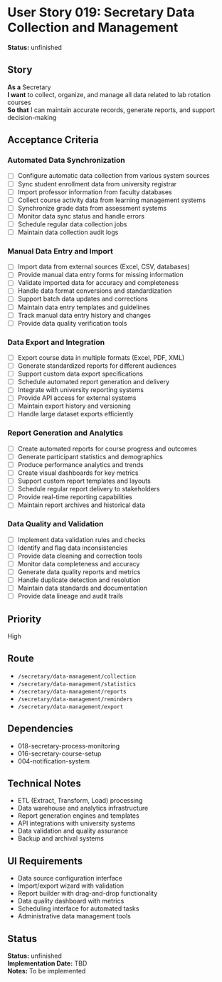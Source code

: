 # User Story 019: Secretary Data Collection and Management

**Status:** unfinished

## Story
**As a** Secretary  
**I want** to collect, organize, and manage all data related to lab rotation courses  
**So that** I can maintain accurate records, generate reports, and support decision-making

## Acceptance Criteria

### Automated Data Synchronization
- [ ] Configure automatic data collection from various system sources
- [ ] Sync student enrollment data from university registrar
- [ ] Import professor information from faculty databases
- [ ] Collect course activity data from learning management systems
- [ ] Synchronize grade data from assessment systems
- [ ] Monitor data sync status and handle errors
- [ ] Schedule regular data collection jobs
- [ ] Maintain data collection audit logs

### Manual Data Entry and Import
- [ ] Import data from external sources (Excel, CSV, databases)
- [ ] Provide manual data entry forms for missing information
- [ ] Validate imported data for accuracy and completeness
- [ ] Handle data format conversions and standardization
- [ ] Support batch data updates and corrections
- [ ] Maintain data entry templates and guidelines
- [ ] Track manual data entry history and changes
- [ ] Provide data quality verification tools

### Data Export and Integration
- [ ] Export course data in multiple formats (Excel, PDF, XML)
- [ ] Generate standardized reports for different audiences
- [ ] Support custom data export specifications
- [ ] Schedule automated report generation and delivery
- [ ] Integrate with university reporting systems
- [ ] Provide API access for external systems
- [ ] Maintain export history and versioning
- [ ] Handle large dataset exports efficiently

### Report Generation and Analytics
- [ ] Create automated reports for course progress and outcomes
- [ ] Generate participant statistics and demographics
- [ ] Produce performance analytics and trends
- [ ] Create visual dashboards for key metrics
- [ ] Support custom report templates and layouts
- [ ] Schedule regular report delivery to stakeholders
- [ ] Provide real-time reporting capabilities
- [ ] Maintain report archives and historical data

### Data Quality and Validation
- [ ] Implement data validation rules and checks
- [ ] Identify and flag data inconsistencies
- [ ] Provide data cleaning and correction tools
- [ ] Monitor data completeness and accuracy
- [ ] Generate data quality reports and metrics
- [ ] Handle duplicate detection and resolution
- [ ] Maintain data standards and documentation
- [ ] Provide data lineage and audit trails

## Priority
High

## Route
- `/secretary/data-management/collection`
- `/secretary/data-management/statistics`
- `/secretary/data-management/reports`
- `/secretary/data-management/reminders`
- `/secretary/data-management/export`

## Dependencies
- 018-secretary-process-monitoring
- 016-secretary-course-setup
- 004-notification-system

## Technical Notes
- ETL (Extract, Transform, Load) processing
- Data warehouse and analytics infrastructure
- Report generation engines and templates
- API integrations with university systems
- Data validation and quality assurance
- Backup and archival systems

## UI Requirements
- Data source configuration interface
- Import/export wizard with validation
- Report builder with drag-and-drop functionality
- Data quality dashboard with metrics
- Scheduling interface for automated tasks
- Administrative data management tools
## Status
**Status:** unfinished  
**Implementation Date:** TBD  
**Notes:** To be implemented
